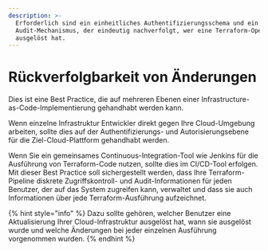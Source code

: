```yaml
---
description: >-
  Erforderlich sind ein einheitliches Authentifizierungsschema und ein
  Audit-Mechanismus, der eindeutig nachverfolgt, wer eine Terraform-Operation
  ausgelöst hat.
---
```


# Rückverfolgbarkeit von Änderungen

Dies ist eine Best Practice, die auf mehreren Ebenen einer Infrastructure-as-Code-Implementierung gehandhabt werden kann.

Wenn einzelne Infrastruktur Entwickler direkt gegen Ihre Cloud-Umgebung arbeiten, sollte dies auf der Authentifizierungs- und Autorisierungsebene für die Ziel-Cloud-Plattform gehandhabt werden.

Wenn Sie ein gemeinsames Continuous-Integration-Tool wie Jenkins für die Ausführung von Terraform-Code nutzen, sollte dies im CI/CD-Tool erfolgen. Mit dieser Best Practice soll sichergestellt werden, dass Ihre Terraform-Pipeline diskrete Zugriffskontroll- und Audit-Informationen für jeden Benutzer, der auf das System zugreifen kann, verwaltet und dass sie auch Informationen über jede Terraform-Ausführung aufzeichnet.

{% hint style="info" %}
Dazu sollte gehören, welcher Benutzer eine Aktualisierung Ihrer Cloud-Infrastruktur ausgelöst hat, wann sie ausgelöst wurde und welche Änderungen bei jeder einzelnen Ausführung vorgenommen wurden.
{% endhint %}

